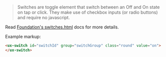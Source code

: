 > Switches are toggle element that switch between an Off and On state on tap or click. They make use of checkbox inputs (or radio buttons) and require no javascript.

Read [Foundation's switches.html](http://foundation.zurb.com/docs/components/switch.html) docs for more details.

Example markup:

```html
<ux-switch id="switchId" group="switchGroup" class="round" value="on">
</ux-switch>
```
